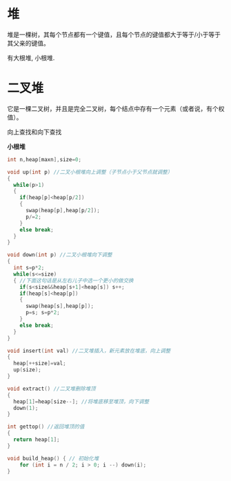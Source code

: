 # 堆

堆是一棵树，其每个节点都有一个键值，且每个节点的键值都大于等于/小于等于其父亲的键值。

有大根堆, 小根堆.



# 二叉堆

它是一棵二叉树，并且是完全二叉树，每个结点中存有一个元素（或者说，有个权值）。



向上查找和向下查找



**小根堆**

```cpp
int n,heap[maxn],size=0;

void up(int p) //二叉小根堆向上调整（子节点小于父节点就调整）
{
  while(p>1)
  {
    if(heap[p]<heap[p/2])
    {
      swap(heap[p],heap[p/2]);
      p/=2;
    }
    else break;
  }
}

void down(int p) //二叉小根堆向下调整
{
  int s=p*2;
  while(s<=size)
  { //下面这句话是从左右儿子中选一个更小的做交换
    if(s<size&&heap[s+1]<heap[s]) s++; 
    if(heap[s]<heap[p])
    {
      swap(heap[s],heap[p]);
      p=s; s=p*2;
    }
    else break;
  }
}

void insert(int val) //二叉堆插入，新元素放在堆底，向上调整
{
  heap[++size]=val;
  up(size);
}

void extract() //二叉堆删除堆顶
{
  heap[1]=heap[size--]; //将堆底移至堆顶，向下调整
  down(1);
}

int gettop() //返回堆顶的值
{
  return heap[1];
}

void build_heap() { // 初始化堆
    for (int i = n / 2; i > 0; i --) down(i);  
}


```



